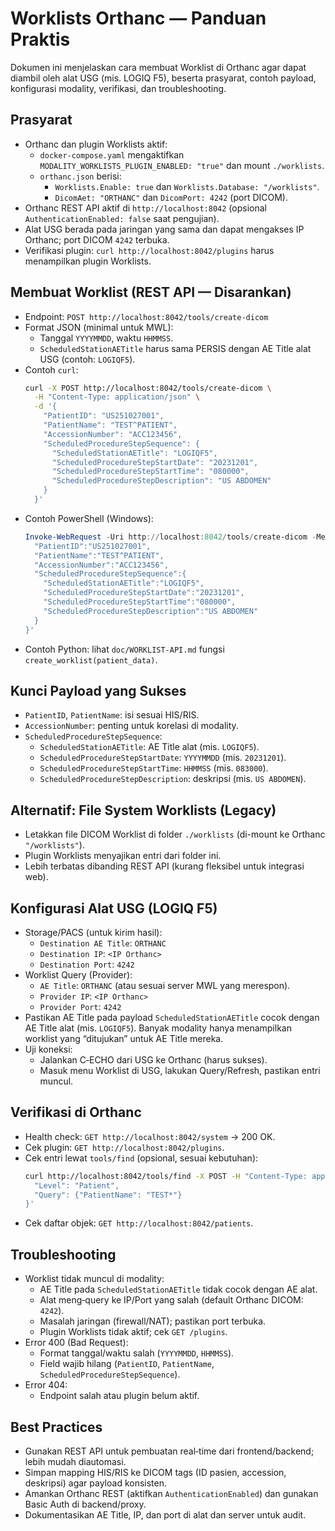 # Worklists Orthanc — Panduan Praktis

Dokumen ini menjelaskan cara membuat Worklist di Orthanc agar dapat diambil oleh alat USG (mis. LOGIQ F5), beserta prasyarat, contoh payload, konfigurasi modality, verifikasi, dan troubleshooting.

## Prasyarat

- Orthanc dan plugin Worklists aktif:
  - `docker-compose.yaml` mengaktifkan `MODALITY_WORKLISTS_PLUGIN_ENABLED: "true"` dan mount `./worklists`.
  - `orthanc.json` berisi:
    - `Worklists.Enable: true` dan `Worklists.Database: "/worklists"`.
    - `DicomAet: "ORTHANC"` dan `DicomPort: 4242` (port DICOM).
- Orthanc REST API aktif di `http://localhost:8042` (opsional `AuthenticationEnabled: false` saat pengujian).
- Alat USG berada pada jaringan yang sama dan dapat mengakses IP Orthanc; port DICOM `4242` terbuka.
- Verifikasi plugin: `curl http://localhost:8042/plugins` harus menampilkan plugin Worklists.

## Membuat Worklist (REST API — Disarankan)

- Endpoint: `POST http://localhost:8042/tools/create-dicom`
- Format JSON (minimal untuk MWL):
  - Tanggal `YYYYMMDD`, waktu `HHMMSS`.
  - `ScheduledStationAETitle` harus sama PERSIS dengan AE Title alat USG (contoh: `LOGIQF5`).
- Contoh `curl`:
  ```bash
  curl -X POST http://localhost:8042/tools/create-dicom \
    -H "Content-Type: application/json" \
    -d '{
      "PatientID": "US251027001",
      "PatientName": "TEST^PATIENT",
      "AccessionNumber": "ACC123456",
      "ScheduledProcedureStepSequence": {
        "ScheduledStationAETitle": "LOGIQF5",
        "ScheduledProcedureStepStartDate": "20231201",
        "ScheduledProcedureStepStartTime": "080000",
        "ScheduledProcedureStepDescription": "US ABDOMEN"
      }
    }'
  ```
- Contoh PowerShell (Windows):
  ```powershell
  Invoke-WebRequest -Uri http://localhost:8042/tools/create-dicom -Method POST -ContentType 'application/json' -Body '{
    "PatientID":"US251027001",
    "PatientName":"TEST^PATIENT",
    "AccessionNumber":"ACC123456",
    "ScheduledProcedureStepSequence":{
      "ScheduledStationAETitle":"LOGIQF5",
      "ScheduledProcedureStepStartDate":"20231201",
      "ScheduledProcedureStepStartTime":"080000",
      "ScheduledProcedureStepDescription":"US ABDOMEN"
    }
  }'
  ```
- Contoh Python: lihat `doc/WORKLIST-API.md` fungsi `create_worklist(patient_data)`.

## Kunci Payload yang Sukses

- `PatientID`, `PatientName`: isi sesuai HIS/RIS.
- `AccessionNumber`: penting untuk korelasi di modality.
- `ScheduledProcedureStepSequence`:
  - `ScheduledStationAETitle`: AE Title alat (mis. `LOGIQF5`).
  - `ScheduledProcedureStepStartDate`: `YYYYMMDD` (mis. `20231201`).
  - `ScheduledProcedureStepStartTime`: `HHMMSS` (mis. `083000`).
  - `ScheduledProcedureStepDescription`: deskripsi (mis. `US ABDOMEN`).

## Alternatif: File System Worklists (Legacy)

- Letakkan file DICOM Worklist di folder `./worklists` (di-mount ke Orthanc `"/worklists"`).
- Plugin Worklists menyajikan entri dari folder ini.
- Lebih terbatas dibanding REST API (kurang fleksibel untuk integrasi web).

## Konfigurasi Alat USG (LOGIQ F5)

- Storage/PACS (untuk kirim hasil):
  - `Destination AE Title`: `ORTHANC`
  - `Destination IP`: `<IP Orthanc>`
  - `Destination Port`: `4242`
- Worklist Query (Provider):
  - `AE Title`: `ORTHANC` (atau sesuai server MWL yang merespon).
  - `Provider IP`: `<IP Orthanc>`
  - `Provider Port`: `4242`
- Pastikan AE Title pada payload `ScheduledStationAETitle` cocok dengan AE Title alat (mis. `LOGIQF5`). Banyak modality hanya menampilkan worklist yang “ditujukan” untuk AE Title mereka.
- Uji koneksi:
  - Jalankan C‑ECHO dari USG ke Orthanc (harus sukses).
  - Masuk menu Worklist di USG, lakukan Query/Refresh, pastikan entri muncul.

## Verifikasi di Orthanc

- Health check: `GET http://localhost:8042/system` → 200 OK.
- Cek plugin: `GET http://localhost:8042/plugins`.
- Cek entri lewat `tools/find` (opsional, sesuai kebutuhan):
  ```bash
  curl http://localhost:8042/tools/find -X POST -H "Content-Type: application/json" -d '{
    "Level": "Patient",
    "Query": {"PatientName": "TEST*"}
  }'
  ```
- Cek daftar objek: `GET http://localhost:8042/patients`.

## Troubleshooting

- Worklist tidak muncul di modality:
  - AE Title pada `ScheduledStationAETitle` tidak cocok dengan AE alat.
  - Alat meng‑query ke IP/Port yang salah (default Orthanc DICOM: `4242`).
  - Masalah jaringan (firewall/NAT); pastikan port terbuka.
  - Plugin Worklists tidak aktif; cek `GET /plugins`.
- Error 400 (Bad Request):
  - Format tanggal/waktu salah (`YYYYMMDD`, `HHMMSS`).
  - Field wajib hilang (`PatientID`, `PatientName`, `ScheduledProcedureStepSequence`).
- Error 404:
  - Endpoint salah atau plugin belum aktif.

## Best Practices

- Gunakan REST API untuk pembuatan real‑time dari frontend/backend; lebih mudah diautomasi.
- Simpan mapping HIS/RIS ke DICOM tags (ID pasien, accession, deskripsi) agar payload konsisten.
- Amankan Orthanc REST (aktifkan `AuthenticationEnabled`) dan gunakan Basic Auth di backend/proxy.
- Dokumentasikan AE Title, IP, dan port di alat dan server untuk audit.